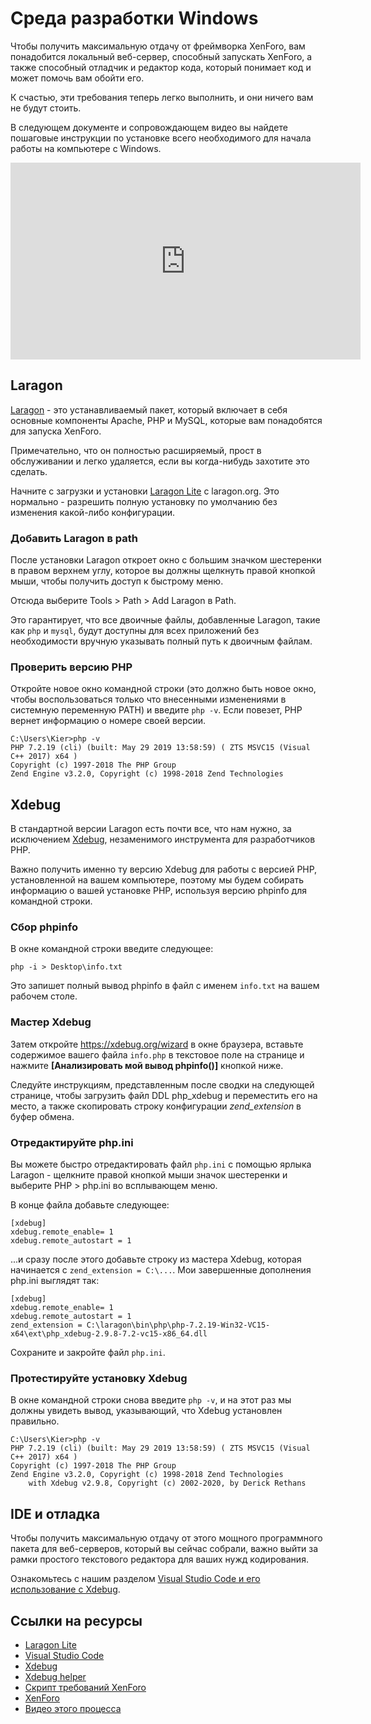# Среда разработки Windows 

Чтобы получить максимальную отдачу от фреймворка XenForo, вам понадобится локальный веб-сервер, способный запускать XenForo, а также способный отладчик и редактор кода, который понимает код и может помочь вам обойти его.

К счастью, эти требования теперь легко выполнить, и они ничего вам не будут стоить.

В следующем документе и сопровождающем видео вы найдете пошаговые инструкции по установке всего необходимого для начала работы на компьютере с Windows.

<div class="video-wrapper"><iframe width="560" height="315" src="https://www.youtube.com/embed/-1TOCDbmZmg" frameborder="0" allow="accelerometer; autoplay; clipboard-write; encrypted-media; gyroscope; picture-in-picture" allowfullscreen></iframe></div>

## Laragon

[Laragon](https://laragon.org) - это устанавливаемый пакет, который включает в себя основные компоненты Apache, PHP и MySQL, которые вам понадобятся для запуска XenForo.

Примечательно, что он полностью расширяемый, прост в обслуживании и легко удаляется, если вы когда-нибудь захотите это сделать.

Начните с загрузки и установки [Laragon Lite](https://laragon.org/download/) с laragon.org. Это нормально - разрешить полную установку по умолчанию без изменения какой-либо конфигурации.

### Добавить Laragon в path

После установки Laragon откроет окно с большим значком шестеренки в правом верхнем углу, которое вы должны щелкнуть правой кнопкой мыши, чтобы получить доступ к быстрому меню.

Отсюда выберите Tools > Path > Add Laragon в Path.

Это гарантирует, что все двоичные файлы, добавленные Laragon, такие как `php` и `mysql`, будут доступны для всех приложений без необходимости вручную указывать полный путь к двоичным файлам.

### Проверить версию PHP

Откройте новое окно командной строки (это должно быть новое окно, чтобы воспользоваться только что внесенными изменениями в системную переменную PATH) и введите `php -v`. Если повезет, PHP вернет информацию о номере своей версии.

```
C:\Users\Kier>php -v
PHP 7.2.19 (cli) (built: May 29 2019 13:58:59) ( ZTS MSVC15 (Visual C++ 2017) x64 )
Copyright (c) 1997-2018 The PHP Group
Zend Engine v3.2.0, Copyright (c) 1998-2018 Zend Technologies
```

## Xdebug

В стандартной версии Laragon есть почти все, что нам нужно, за исключением [Xdebug](https://xdebug.org), незаменимого инструмента для разработчиков PHP.

Важно получить именно ту версию Xdebug для работы с версией PHP, установленной на вашем компьютере, поэтому мы будем собирать информацию о вашей установке PHP, используя версию phpinfo для командной строки.

### Сбор phpinfo

В окне командной строки введите следующее:

```
php -i > Desktop\info.txt
```

Это запишет полный вывод phpinfo в файл с именем `info.txt` на вашем рабочем столе.

### Мастер Xdebug

Затем откройте https://xdebug.org/wizard в окне браузера, вставьте содержимое вашего файла `info.php` в текстовое поле на странице и нажмите **[Анализировать мой вывод phpinfo()]** кнопкой ниже.

Следуйте инструкциям, представленным после сводки на следующей странице, чтобы загрузить файл DDL php_xdebug и переместить его на место, а также скопировать строку конфигурации *zend_extension* в буфер обмена.

### Отредактируйте php.ini

Вы можете быстро отредактировать файл `php.ini` с помощью ярлыка Laragon - щелкните правой кнопкой мыши значок шестеренки и выберите PHP > php.ini во всплывающем меню.

В конце файла добавьте следующее:

```
[xdebug]
xdebug.remote_enable= 1
xdebug.remote_autostart = 1
```
...и сразу после этого добавьте строку из мастера Xdebug, которая начинается с `zend_extension = C:\...`. Мои завершенные дополнения php.ini выглядят так:

```
[xdebug]
xdebug.remote_enable= 1
xdebug.remote_autostart = 1
zend_extension = C:\laragon\bin\php\php-7.2.19-Win32-VC15-x64\ext\php_xdebug-2.9.8-7.2-vc15-x86_64.dll
```

Сохраните и закройте файл `php.ini`.

### Протестируйте установку Xdebug

В окне командной строки снова введите `php -v`, и на этот раз мы должны увидеть вывод, указывающий, что Xdebug установлен правильно.

```
C:\Users\Kier>php -v
PHP 7.2.19 (cli) (built: May 29 2019 13:58:59) ( ZTS MSVC15 (Visual C++ 2017) x64 )
Copyright (c) 1997-2018 The PHP Group
Zend Engine v3.2.0, Copyright (c) 1998-2018 Zend Technologies
    with Xdebug v2.9.8, Copyright (c) 2002-2020, by Derick Rethans
```

## IDE и отладка

Чтобы получить максимальную отдачу от этого мощного программного пакета для веб-серверов, который вы сейчас собрали, важно выйти за рамки простого текстового редактора для ваших нужд кодирования.

Ознакомьтесь с нашим разделом [Visual Studio Code и его использование с Xdebug](vscode.md).

## Ссылки на ресурсы

* [Laragon Lite](https://laragon.org/download/)
* [Visual Studio Code](https://code.visualstudio.com/)
* [Xdebug](https://xdebug.org/wizard)
* [Xdebug helper](https://chrome.google.com/webstore/detail/xdebug-helper/eadndfjplgieldjbigjakmdgkmoaaaoc?hl=en)
* [Скрипт требований XenForo](https://xenforo.com/purchase/requirements-zip)
* [XenForo](https://xenforo.com/purchase/)
* [Видео этого процесса](https://youtu.be/-1TOCDbmZmg)

<!-- test -->
